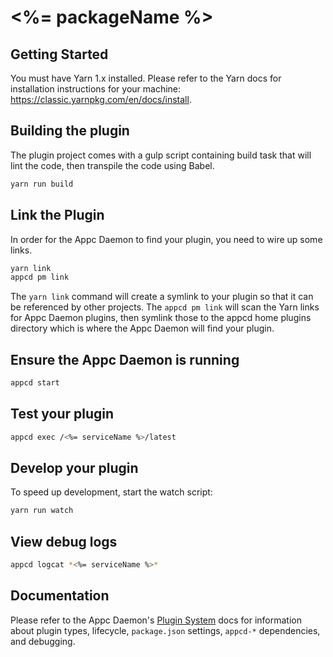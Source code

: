 # <%= packageName %>

## Getting Started

You must have Yarn 1.x installed. Please refer to the Yarn docs for installation
instructions for your machine: https://classic.yarnpkg.com/en/docs/install.

## Building the plugin

The plugin project comes with a gulp script containing build task that will lint the code, then
transpile the code using Babel.

```sh
yarn run build
```

## Link the Plugin

In order for the Appc Daemon to find your plugin, you need to wire up some links.

```sh
yarn link
appcd pm link
```

The `yarn link` command will create a symlink to your plugin so that it can be referenced by other
projects. The `appcd pm link` will scan the Yarn links for Appc Daemon plugins, then symlink those
to the appcd home plugins directory which is where the Appc Daemon will find your plugin.

## Ensure the Appc Daemon is running

```sh
appcd start
```

## Test your plugin

```sh
appcd exec /<%= serviceName %>/latest
```

## Develop your plugin

To speed up development, start the watch script:

```sh
yarn run watch
```

## View debug logs

```sh
appcd logcat *<%= serviceName %>*
```

## Documentation

Please refer to the Appc Daemon's [Plugin System][plugin_system] docs for information about plugin
types, lifecycle, `package.json` settings, `appcd-*` dependencies, and debugging.

[plugin_system]: https://github.com/appcelerator/appc-daemon/blob/master/docs/Components/Plugin-System.md
